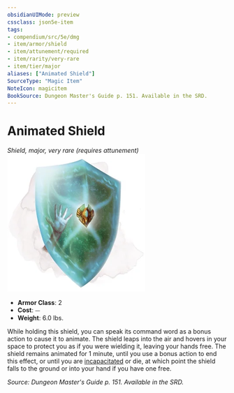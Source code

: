 ```yaml
---
obsidianUIMode: preview
cssclass: json5e-item
tags:
- compendium/src/5e/dmg
- item/armor/shield
- item/attunement/required
- item/rarity/very-rare
- item/tier/major
aliases: ["Animated Shield"]
SourceType: "Magic Item"
NoteIcon: magicitem
BookSource: Dungeon Master's Guide p. 151. Available in the SRD.
---
```

# Animated Shield
*Shield, major, very rare (requires attunement)*  
![](/3-Mechanics/CLI/items/img/animated-shield.webp#right)  

- **Armor Class**: 2
- **Cost**: ⏤
- **Weight**: 6.0 lbs.

While holding this shield, you can speak its command word as a bonus action to cause it to animate. The shield leaps into the air and hovers in your space to protect you as if you were wielding it, leaving your hands free. The shield remains animated for 1 minute, until you use a bonus action to end this effect, or until you are [incapacitated](/3-Mechanics/CLI/rules/conditions.md#incapacitated) or die, at which point the shield falls to the ground or into your hand if you have one free.

*Source: Dungeon Master's Guide p. 151. Available in the SRD.*